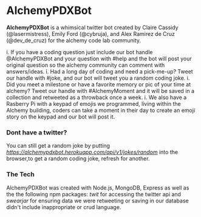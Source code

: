 # AlchemyPDXBot #

**AlchemyPDXBot** is a whimsical twitter bot created by Claire Cassidy (@lasermistress), Emily Ford (@cybruja), and Alex Ramirez de Cruz (@dev_de_cruz) for the alchemy code lab community. 

i. If you have a coding question just include our bot handle @AlchemyPDXBot and your question with #help and the bot will post your original question so the alchemy community can comment with answers/ideas.
i. Had a long day of coding and need a pick-me-up? Tweet our handle with #joke, and our bot will tweet you a random coding joke.
i. Did you meet a milestone or have a favorite memory or pic of your time at alchemy? Tweet our handle with #AlchemyMoment and it will be saved in a collection and retweeted as a throwback once a week.
i. We also have a Rasberry Pi with a keypad of emojis we programmed, living within the Alchemy building, coders can take a moment in their day to create an emoji story on the keypad and our bot will post it.

### Dont have a twitter? ###

You can still get a random joke by putting *https://alchemypdxbot.herokuapp.com/api/v1/jokes/random* into the browser,to get a random coding joke, refresh for another.

### The Tech ###

AlchemyPDXBot was created with Node.js, MongoDB, Express as well as the the following npm packages: *twit* for accessing the twitter api and *swearjar* for ensuring data we were retweeting or saving in our database didn't include inappropriate or crud language.
